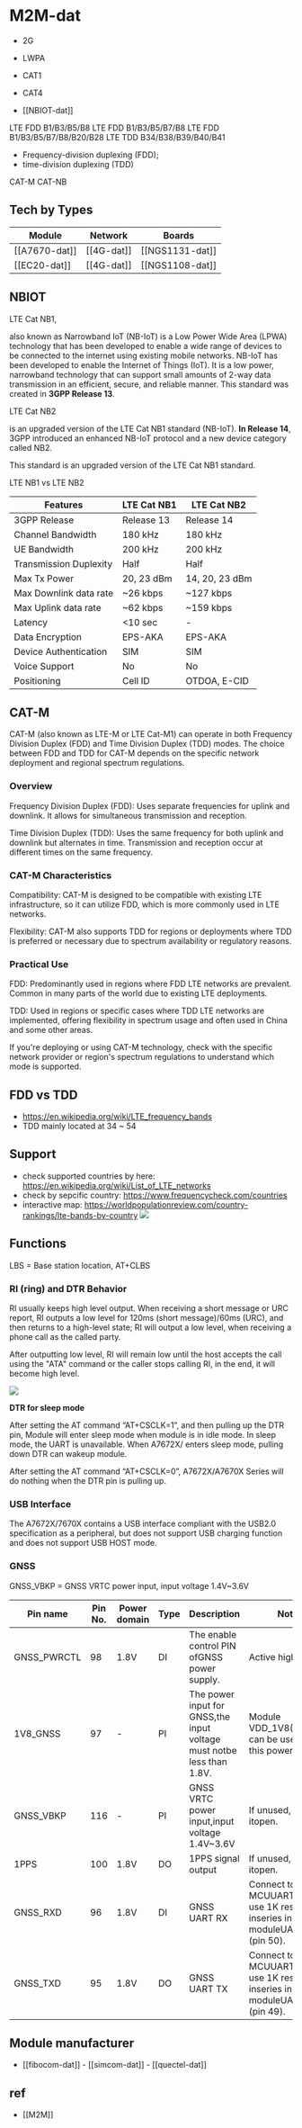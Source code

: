
# M2M-dat

- 2G
- LWPA


- CAT1
- CAT4
- [[NBIOT-dat]]

LTE FDD B1/B3/B5/B8
LTE FDD B1/B3/B5/B7/B8
LTE FDD B1/B3/B5/B7/B8/B20/B28
LTE TDD B34/B38/B39/B40/B41


- Frequency-division duplexing (FDD); 
- time-division duplexing (TDD)


CAT-M
CAT-NB

## Tech by Types 

| Module        | Network    | Boards          |
| ------------- | ---------- | --------------- |
| [[A7670-dat]] | [[4G-dat]] | [[NGS1131-dat]] |
| [[EC20-dat]]  | [[4G-dat]] | [[NGS1108-dat]] |


## NBIOT 

LTE Cat NB1, 

also known as Narrowband IoT (NB-IoT) is a Low Power Wide Area (LPWA) technology that has been developed to enable a wide range of devices to be connected to the internet using existing mobile networks. NB-IoT has been developed to enable the Internet of Things (IoT). It is a low power, narrowband technology that can support small amounts of 2-way data transmission in an efficient, secure, and reliable manner. This standard was created in **3GPP Release 13**.

LTE Cat NB2 

is an upgraded version of the LTE Cat NB1 standard (NB-IoT). **In Release 14**, 3GPP introduced an enhanced NB-IoT protocol and a new device category called NB2. 

This standard is an upgraded version of the LTE Cat NB1 standard.

LTE NB1 vs LTE NB2

| Features               | LTE Cat NB1 | LTE Cat NB2    |
| ---------------------- | ----------- | -------------- |
| 3GPP Release           | Release 13  | Release 14     |
| Channel Bandwidth      | 180 kHz     | 180 kHz        |
| UE Bandwidth           | 200 kHz     | 200 kHz        |
| Transmission Duplexity | Half        | Half           |
| Max Tx Power           | 20, 23 dBm  | 14, 20, 23 dBm |
| Max Downlink data rate | ~26 kbps    | ~127 kbps      |
| Max Uplink data rate   | ~62 kbps    | ~159 kbps      |
| Latency                | <10 sec     | -              |
| Data Encryption        | EPS-AKA     | EPS-AKA        |
| Device Authentication  | SIM         | SIM            |
| Voice Support          | No          | No             |
| Positioning            | Cell ID     | OTDOA, E-CID   |



## CAT-M

CAT-M (also known as LTE-M or LTE Cat-M1) can operate in both Frequency Division Duplex (FDD) and Time Division Duplex (TDD) modes. The choice between FDD and TDD for CAT-M depends on the specific network deployment and regional spectrum regulations.

### Overview
Frequency Division Duplex (FDD): Uses separate frequencies for uplink and downlink. It allows for simultaneous transmission and reception.

Time Division Duplex (TDD): Uses the same frequency for both uplink and downlink but alternates in time. Transmission and reception occur at different times on the same frequency.

### CAT-M Characteristics
Compatibility: CAT-M is designed to be compatible with existing LTE infrastructure, so it can utilize FDD, which is more commonly used in LTE networks.

Flexibility: CAT-M also supports TDD for regions or deployments where TDD is preferred or necessary due to spectrum availability or regulatory reasons.

### Practical Use
FDD: Predominantly used in regions where FDD LTE networks are prevalent. Common in many parts of the world due to existing LTE deployments.

TDD: Used in regions or specific cases where TDD LTE networks are implemented, offering flexibility in spectrum usage and often used in China and some other areas.

If you're deploying or using CAT-M technology, check with the specific network provider or region's spectrum regulations to understand which mode is supported.

## FDD vs TDD 

- https://en.wikipedia.org/wiki/LTE_frequency_bands
- TDD mainly located at 34 ~ 54

## Support 

- check supported countries by here: https://en.wikipedia.org/wiki/List_of_LTE_networks
- check by sepcific country: https://www.frequencycheck.com/countries
- interactive map: https://worldpopulationreview.com/country-rankings/lte-bands-by-country
![](2024-07-03-18-08-51.png)


## Functions 

LBS = Base station location, AT+CLBS 


### RI (ring) and DTR Behavior

RI usually keeps high level output. When receiving a short message or URC report, RI outputs a low level for 120ms (short message)/60ms (URC), and then returns to a high-level state; RI will output a low level, when receiving a phone call as the called party. 

After outputting low level, RI will remain low until the host accepts the call using the "ATA" command or the caller stops calling RI, in the end, it will become high level.

![](2025-04-18-20-54-36.png)

**DTR for sleep mode**

After setting the AT command “AT+CSCLK=1”, and then pulling up the DTR pin, Module will enter sleep mode when module is in idle mode. In sleep mode, the UART is unavailable. When A7672X/ enters sleep mode, pulling down DTR can wakeup module.

After setting the AT command “AT+CSCLK=0”, A7672X/A7670X Series will do nothing when the DTR pin is
pulling up.

### USB Interface

The A7672X/7670X contains a USB interface compliant with the USB2.0 specification as a peripheral, but does not support USB charging function and does not support USB HOST mode.



### GNSS 

GNSS_VBKP = GNSS VRTC power input, input voltage 1.4V~3.6V

| Pin name    | Pin No. | Power domain | Type | Description                                                           | Note                                                                           |
| ----------- | ------- | ------------ | ---- | --------------------------------------------------------------------- | ------------------------------------------------------------------------------ |
| GNSS_PWRCTL | 98      | 1.8V         | DI   | The enable control PIN ofGNSS power supply.                           | Active high.                                                                   |
| 1V8_GNSS    | 97      | -            | PI   | The power input for GNSS,the input voltage must notbe less than 1.8V. | Module VDD_1V8(PIN 15) can be usedfor this power supply                        |
| GNSS_VBKP   | 116     | -            | PI   | GNSS VRTC power input,input voltage 1.4V~3.6V                         | If unused, keep itopen.                                                        |
| 1PPS        | 100     | 1.8V         | DO   | 1PPS signal output                                                    | If unused, keep itopen.                                                        |
| GNSS_RXD    | 96      | 1.8V         | DI   | GNSS UART RX                                                          | Connect to MCUUART_TX;Or use 1K resistors inseries in moduleUART3_TX (pin 50). |
| GNSS_TXD    | 95      | 1.8V         | DO   | GNSS UART TX                                                          | Connect to MCUUART_RX;Or use 1K resistors inseries in moduleUART3_RX (pin 49). |



## Module manufacturer

- [[fibocom-dat]] - [[simcom-dat]] - [[quectel-dat]]


## ref 

- [[M2M]]